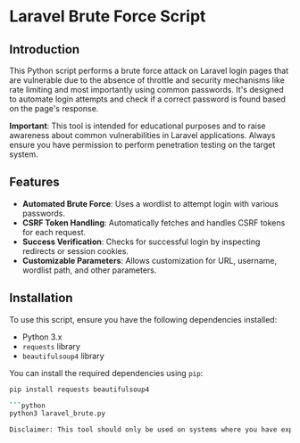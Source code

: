 # Laravel Brute Force Script

## Introduction

This Python script performs a brute force attack on Laravel login pages that are vulnerable due to the absence of throttle and security mechanisms like rate limiting and most importantly using common passwords. It's designed to automate login attempts and check if a correct password is found based on the page's response.

**Important**: This tool is intended for educational purposes and to raise awareness about common vulnerabilities in Laravel applications. Always ensure you have permission to perform penetration testing on the target system.

## Features

- **Automated Brute Force**: Uses a wordlist to attempt login with various passwords.
- **CSRF Token Handling**: Automatically fetches and handles CSRF tokens for each request.
- **Success Verification**: Checks for successful login by inspecting redirects or session cookies.
- **Customizable Parameters**: Allows customization for URL, username, wordlist path, and other parameters.

## Installation

To use this script, ensure you have the following dependencies installed:

- Python 3.x
- `requests` library
- `beautifulsoup4` library

You can install the required dependencies using `pip`:

```bash
pip install requests beautifulsoup4

```python
python3 laravel_brute.py

Disclaimer: This tool should only be used on systems where you have explicit permission to conduct penetration testing. Unauthorized use of this tool is illegal and unethical.


